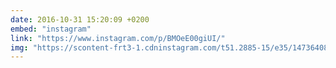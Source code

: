```yaml
---
date: 2016-10-31 15:20:09 +0200
embed: "instagram"
link: "https://www.instagram.com/p/BMOeE00giUI/"
img: "https://scontent-frt3-1.cdninstagram.com/t51.2885-15/e35/14736408_565181686939960_4051006556517433344_n.jpg"
---
```

